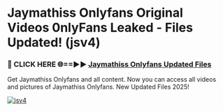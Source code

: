 # Jaymathiss Onlyfans Original Videos 0nlyFans Leaked - Files Updated! (jsv4)

<h3>🔴 CLICK HERE 🌐==►► <a href="https://tinyurl.com/2m67pmp6" rel="nofollow">Jaymathiss Onlyfans Updated Files</a></h3>

Get Jaymathiss Onlyfans and all content. Now you can access all videos and pictures of Jaymathiss Onlyfans. New Updated Files 2025!

[![jsv4](https://i.imgur.com/H4QAA4z.gif)](https://tinyurl.com/2m67pmp6)